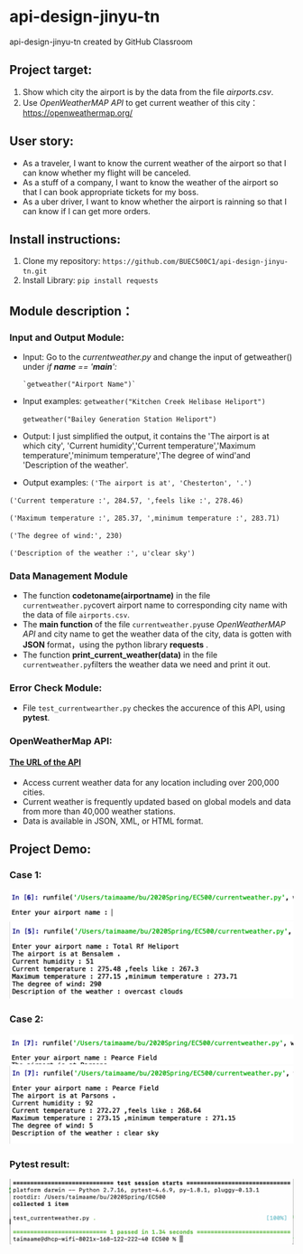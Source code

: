 # api-design-jinyu-tn
api-design-jinyu-tn created by GitHub Classroom

## Project target:
1. Show which city the airport is by the data from the file *airports.csv*.
2. Use  *OpenWeatherMAP API*  to get current weather of this city：https://openweathermap.org/

## User story:
* As a traveler, I want to know the current weather of the airport so that I can know whether my flight will be canceled.
* As a stuff of a company, I want to know the weather of the airport so that I can book appropriate tickets for my boss.
* As a uber driver, I want to know whether the airport is rainning so that I can know if I can get more orders.

## Install instructions:
1. Clone my repository:
`https://github.com/BUEC500C1/api-design-jinyu-tn.git`
2. Install Library:
`pip install requests`

## Module description：

### Input and Output Module:

* Input: Go to the *currentweather.py* and change the input of getweather() under *if __name__ == '__main__':*

      `getweather("Airport Name")`
 
* Input examples:
  `getweather("Kitchen Creek Helibase Heliport")`

  `getweather("Bailey Generation Station Heliport")`

* Output: I just simplified the output, it contains the 'The airport is at which city', 'Current humidity','Current temperature','Maximum temperature','minimum temperature','The degree of wind'and 'Description of the weather'.

* Output examples:
  `('The airport is at', 'Chesterton', '.')`

 `('Current temperature :', 284.57, ',feels like :', 278.46)`

 `('Maximum temperature :', 285.37, ',minimum temperature :', 283.71)`

 `('The degree of wind:', 230)`

 `('Description of the weather :', u'clear sky')`

### Data Management Module
- The function **codetoname(airportname)** in the file `currentweather.py`covert airport name to corresponding city name with the data of file `airports.csv`.
- The **main function** of the file `currentweather.py`use *OpenWeatherMAP API* and city name to get the weather data of the city, data is gotten with **JSON** format，using the python library **requests** .
- The function **print_current_weather(data)** in the file `currentweather.py`filters the weather data we need and print it out.
### Error Check Module:
- File `test_currentwearther.py` checkes the accurence of this API, using **pytest**.


### OpenWeatherMap API:
#### [The URL of the API](https://openweathermap.org/current)
- Access current weather data for any location including over 200,000 cities.
- Current weather is frequently updated based on global models and data from more than 40,000 weather stations.
- Data is available in JSON, XML, or HTML format.

## Project Demo:

### Case 1:
![case1](https://github.com/BUEC500C1/api-design-jinyu-tn/blob/master/case1.png)
![case1result](https://github.com/BUEC500C1/api-design-jinyu-tn/blob/master/case1result.png)

### Case 2:
![case2](https://github.com/BUEC500C1/api-design-jinyu-tn/blob/master/case2.png)
![case2result](https://github.com/BUEC500C1/api-design-jinyu-tn/blob/master/case2result.png)
### Pytest result:
![pytest](https://github.com/BUEC500C1/api-design-jinyu-tn/blob/master/pytest.png)
